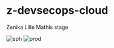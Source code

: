 # z-devsecops-cloud
Zenika Lille Mathis stage

![eph](https://github.com/mathis-tryla/z-devsecops-cloud/actions/workflows/build-push-eph.yml/badge.svg)
![prod](https://github.com/mathis-tryla/z-devsecops-cloud/actions/workflows/push-prod.yml/badge.svg)